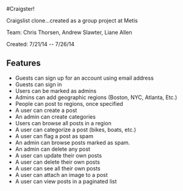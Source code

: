 #Craigster!

Craigslist clone...created as a group project at Metis

Team: Chris Thorsen, Andrew Slawter, Liane Allen

Created: 7/21/14 -- 7/26/14

## Features

- Guests can sign up for an account using email address
- Guests can sign in
- Users can be marked as admins
- Admins can add geographic regions (Boston, NYC, Atlanta, Etc.)
- People can post to regions, once specified
- A user can create a post
- An admin can create categories
- Users can browse all posts in a region
- A user can categorize a post (bikes, boats, etc.)
- A user can flag a post as spam
- An admin can browse posts marked as spam.
- An admin can delete any post
- A user can update their own posts
- A user can delete their own posts
- A user can see all their own posts
- A user can attach an image to a post
- A user can view posts in a paginated list
